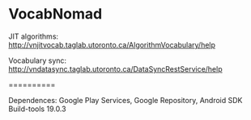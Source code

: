 VocabNomad
==========

JIT algorithms:
http://vnjitvocab.taglab.utoronto.ca/AlgorithmVocabulary/help

Vocabulary sync: 
http://vndatasync.taglab.utoronto.ca/DataSyncRestService/help

==========

Dependences: 
Google Play Services, Google Repository, Android SDK Build-tools 19.0.3